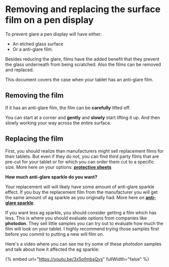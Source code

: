 # Removing and replacing the surface film on a pen display

To prevent glare a pen display will have either:

* An etched glass surface
* Or a anti-glare film.

Besides reducing the glare, films have the added benefit that they prevent the glass underneath from being scratched. Also the films can be removed and replaced.

This document covers the case when your tablet has an anti-glare film.

## Removing the film

If it has an anti-glare film, the film can be **carefully** lifted off.&#x20;

You can start at a corner and **gently** and **slowly** start lifting it up. And then slowly working your way across the entire surface.

## Replacing the film

First, you should realize than manufacturers might sell replacement films for their tablets. But even if they do not, you can find third party films that are pre-cut for your tablet or for which you can order them cut to a specific size. More here on your options: [**protective sheets**](../../accessories/protective-sheets/)&#x20;

**How much anti-glare sparkle do you want?**

Your replacement will will likely have some amount of anti-glare sparkle effect. If you buy the replacement film from the manufacturer you will get the same amount of ag sparkle as you originally had. More here on [**anti-glare sparkle**](../pen-displays/anti-glare-sparkle.md).

If you want less ag sparkle, you should consider getting a film which has less. This is where you should evaluate options from companies like **photodon**. They sell little samples you can try out to evaluate how much the film will look on your tablet. I highly recommend trying those samples first before you commit to putting a new will film on.

Here's a video where you can see me try some of these photodon samples and talk about how it affected the ag sparkle:

{% embed url="https://youtu.be/3x5pfmbsQys" fullWidth="false" %}

&#x20;
